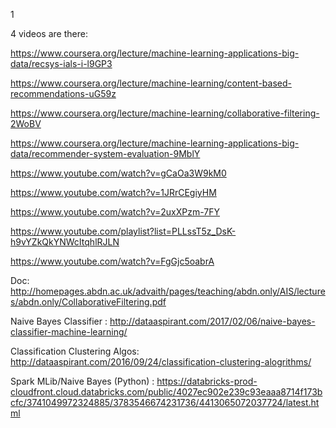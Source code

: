 1

4 videos are there:

https://www.coursera.org/lecture/machine-learning-applications-big-data/recsys-ials-i-l9GP3


https://www.coursera.org/lecture/machine-learning/content-based-recommendations-uG59z

https://www.coursera.org/lecture/machine-learning/collaborative-filtering-2WoBV

https://www.coursera.org/lecture/machine-learning-applications-big-data/recommender-system-evaluation-9MblY

https://www.youtube.com/watch?v=gCaOa3W9kM0

https://www.youtube.com/watch?v=1JRrCEgiyHM

https://www.youtube.com/watch?v=2uxXPzm-7FY

https://www.youtube.com/playlist?list=PLLssT5z_DsK-h9vYZkQkYNWcItqhlRJLN

https://www.youtube.com/watch?v=FgGjc5oabrA


Doc: http://homepages.abdn.ac.uk/advaith/pages/teaching/abdn.only/AIS/lectures/abdn.only/CollaborativeFiltering.pdf

Naive Bayes Classifier : http://dataaspirant.com/2017/02/06/naive-bayes-classifier-machine-learning/

Classification Clustering Algos: http://dataaspirant.com/2016/09/24/classification-clustering-alogrithms/

Spark MLib/Naive Bayes (Python) : https://databricks-prod-cloudfront.cloud.databricks.com/public/4027ec902e239c93eaaa8714f173bcfc/3741049972324885/3783546674231736/4413065072037724/latest.html
